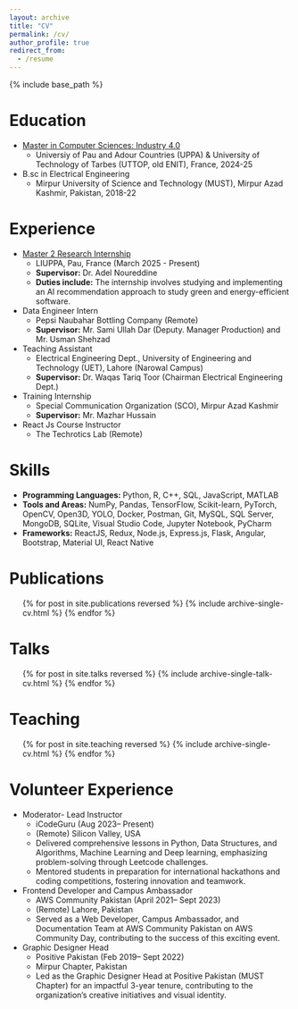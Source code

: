 ```yaml
---
layout: archive
title: "CV"
permalink: /cv/
author_profile: true
redirect_from:
  - /resume
---
```


{% include base_path %}

Education
======
* [Master in Computer Sciences: Industry 4.0](/cv/MasterCS)
  * Universiy of Pau and Adour Countries (UPPA) & University of Technology of Tarbes (UTTOP, old ENIT), France, 2024-25
* B.sc in Electrical Engineering
  * Mirpur University of Science and Technology (MUST), Mirpur Azad Kashmir, Pakistan, 2018-22

Experience
======
* [Master 2 Research Internship](/cv/M2ResearchInternship)
  * LIUPPA, Pau, France (March 2025 - Present)
  * **Supervisor:** Dr. Adel Noureddine
  * **Duties include:** The internship involves studying and implementing an AI recommendation approach to study green and energy-efficient software.
* Data Engineer Intern
  * Pepsi Naubahar Bottling Company (Remote)
  * **Supervisor:** Mr. Sami Ullah Dar (Deputy. Manager Production) and Mr. Usman Shehzad
* Teaching Assistant
  * Electrical Engineering Dept., University of Engineering and Technology (UET), Lahore (Narowal Campus)
  * **Supervisor:** Dr. Waqas Tariq Toor (Chairman Electrical Engineering Dept.)
* Training Internship
  * Special Communication Organization (SCO), Mirpur Azad Kashmir
  * **Supervisor:** Mr. Mazhar Hussain
* React Js Course Instructor
  * The Techrotics Lab (Remote)




Skills
======
* **Programming Languages:** Python, R, C++, SQL, JavaScript, MATLAB
* **Tools and Areas:** NumPy, Pandas, TensorFlow, Scikit-learn, PyTorch, OpenCV, Open3D, YOLO, Docker, Postman, Git, MySQL, SQL Server, MongoDB, SQLite, Visual Studio Code, Jupyter Notebook, PyCharm
* **Frameworks:** ReactJS, Redux, Node.js, Express.js, Flask, Angular, Bootstrap, Material UI, React Native

Publications
======
  <ul>{% for post in site.publications reversed %}
    {% include archive-single-cv.html %}
  {% endfor %}</ul>
  
Talks
======
  <ul>{% for post in site.talks reversed %}
    {% include archive-single-talk-cv.html  %}
  {% endfor %}</ul>
  
Teaching
======
  <ul>{% for post in site.teaching reversed %}
    {% include archive-single-cv.html %}
  {% endfor %}</ul>
  
Volunteer Experience
======
* Moderator- Lead Instructor
  * iCodeGuru (Aug 2023– Present)
  * (Remote) Silicon Valley, USA
  * Delivered comprehensive lessons in Python, Data Structures, and Algorithms, Machine Learning and Deep learning, emphasizing problem-solving through Leetcode challenges.
  * Mentored students in preparation for international hackathons and coding competitions, fostering innovation and teamwork.
* Frontend Developer and Campus Ambassador
  * AWS Community Pakistan (April 2021– Sept 2023)
  * (Remote) Lahore, Pakistan
  * Served as a Web Developer, Campus Ambassador, and Documentation Team at AWS Community Pakistan on AWS Community Day, contributing to the success of this exciting event.
* Graphic Designer Head
  * Positive Pakistan (Feb 2019– Sept 2022)
  * Mirpur Chapter, Pakistan
  * Led as the Graphic Designer Head at Positive Pakistan (MUST Chapter) for an impactful 3-year tenure, contributing to the organization’s creative initiatives and visual identity.
